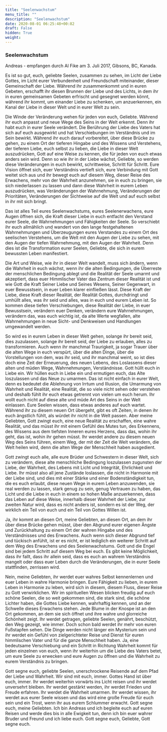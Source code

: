```yaml
---
title: "Seelenwachstum"
menu_title: ""
description: "Seelenwachstum"
date: 2020-08-01 06:25:48+00:82
draft: False
hidden: True
weight:
---
```

### Seelenwachstum

Andreas - empfangen durch Al Fike am 3. Juli 2017, Gibsons, BC, Kanada.

Es ist so gut, euch, geliebte Seelen, zusammen zu sehen, im Licht der Liebe Gottes, im Licht eurer Verbundenheit und Freundschaft miteinander, dieser Gemeinschaft der Liebe. Während ihr zusammenkommt und in euren Gebeten, erschafft ihr diesen Brunnen der Liebe und des Lichts, in dem ihr in euren gemeinsamen Gebeten erfrischt und gesegnet werden könnt, während ihr kommt, um einander Liebe zu schenken, um anzuerkennen, ein Kanal der Liebe in dieser Welt und in eurer Welt zu sein.

Die Winde der Veränderung wehen für jeden von euch, Geliebte. Während ihr euch anpasst und neue Wege des Seins in der Welt erkennt. Denn ihr habt euch in eurer Seele verändert. Die Berührung der Liebe des Vaters hat sich auf euch ausgewirkt und hat Verschiebungen im Verständnis und im Sein bewirkt. Während ihr euch darauf vorbereitet, über diese Brücke zu gehen, zu einem Ort der tieferen Hingabe und des Wissens und Verstehens, der tieferen Liebe, euch selbst zu lieben, die Liebe in dieser Welt auszudrücken, Gott auf eine Weise zu kennen, die für jeden von euch etwas anders sein wird. Denn so wie ihr in der Liebe wächst, Geliebte, so werden diese Veränderungen in euch bewirkt, schrittweise, Schritt für Schritt. Eure Vision öffnet sich, euer Verständnis vertieft sich, eure Verbindung mit Gott weitet sich aus und ihr bewegt euch auf diesem Weg, dieser Reise des Erwachens, mehr von der Wahrheit anzunehmen, sie in euch zu bringen, sie sich niederlassen zu lassen und dann diese Wahrheit in eurem Leben auszudrücken, was Veränderungen der Wahrnehmung, Veränderungen der Prioritäten, Veränderungen der Sichtweise auf die Welt und auf euch selbst in ihr mit sich bringt.

Das ist alles Teil eures Seelenwachstums, eures Seelenerwachens, eure Augen öffnen sich, die Kraft dieser Liebe in euch entfacht den Verstand eurer Seele, die Wahrnehmungen und Fähigkeiten der Seele. So verschiebt ihr euch allmählich und wandert von den lange festgehaltenen Wahrnehmungen und Überzeugungen eures Verstandes zu einem Ort des seelischen Verstehens, um die Welt mit den Augen der Liebe zu sehen, mit den Augen der tiefen Wahrnehmung, mit den Augen der Wahrheit. Denn dies ist die Transformation eurer Seelen, Geliebte, die sich in eurem bewussten Leben manifestiert.

Die Art und Weise, wie ihr in dieser Welt wandelt, muss sich ändern, wenn die Wahrheit in euch wächst, wenn ihr die alten Bedingungen, die Überreste der menschlichen Bedingung ablegt und die Realität der Seele umarmt und akzeptiert, dass euer Himmlischer Vater das Zentrum dieser Realität ist und wie Gott die Kraft Seiner Liebe und Seines Wesens, Seiner Gegenwart, in euer Bewusstsein, in euer Leben klarer einfließen lässt. Diese Kraft der Liebe, diese Kraft dieser Realität, der Realität Gottes, durchdringt und umhüllt alles, was ihr seid und alles, was in euch und eurem Leben ist. So kommen diese tiefen Verschiebungen, diese Realität der Liebe, in euer Bewusstsein, verändern euer Denken, verändern eure Wahrnehmungen, verändern das, was euch wichtig ist, da alte Werte wegfallen, alte Wahrnehmungen in neue Sicht- und Denkweisen und Handlungen umgewandelt werden.

So wird es in eurem Leben in dieser Welt gehen, solange ihr bereit seid, dies zuzulassen, solange ihr bereit seid, der Liebe zu erlauben, alles zu transformieren. Auch wenn ihr manchmal Traurigkeit, ja sogar Trauer über die alten Wege in euch verspürt, über die alten Dinge, über die Vorstellungen von dem, was ihr seid, und ihr manchmal weint, so ist dies doch eine Zeit der Erneuerung, des neuen Lebens, des Loslassens dieser alten und müden Wege, Wahrnehmungen, Verständnisse. Gott hüllt euch in Liebe ein. Wir hüllen euch in Liebe ein und ermutigen euch, das Alte loszulassen und das Neue zu umarmen. Das ist nicht einfach in eurer Welt, denn es bedeutet die Ablehnung von Irrtum und Illusion, die Umarmung von Wahrheit und Realität, eine Realität, die so viele nicht sehen oder verstehen und deshalb fühlt ihr euch etwas getrennt von vielen um euch herum. Ihr wollt euch nicht auf diese alte und müde Art des Seins in der Welt einlassen. Eure Seelen wissen, dass etwas anderes auf euch wartet. Während ihr zu diesem neuen Ort übergeht, gibt es oft Zeiten, in denen ihr euch ängstlich fühlt, als würdet ihr nicht in die Welt passen. Aber meine Geliebten, Gott zwingt euch, eine neue Realität zu erschaffen, eine wahre Realität, und das müsst ihr mit einem Gefühl des Mutes tun, des Erkennens, des Wissens aus dem tiefsten Inneren eures Herzens, dass das, wohin ihr geht, das ist, wohin ihr gehen müsst. Ihr werdet andere zu diesem neuen Weg des Seins führen, einem Weg, der mit der Zeit die Welt verändern, die Welt heilen wird, denn die alten Wege der Menschheit haben ausgedient.

Gott zwingt euch alle, alle eure Brüder und Schwestern in dieser Welt, sich zu verändern, diese alte menschliche Bedingung loszulassen zugunsten der Liebe, der Wahrheit, des Lebens mit Licht und Integrität, Ehrlichkeit und Liebe. Ihr müsst also all jene Zustände loslassen, die nicht in Harmonie mit der Liebe sind, und dies mit einer Stärke und einer Bodenständigkeit tun, die es euch erlaubt, diese neuen Wege in eurem Leben anzuwenden, sie real werden zu lassen, stark genug zu sein, genug Vertrauen zu haben, das Licht und die Liebe in euch in einem so hohen Maße anzuerkennen, dass das Leben auf diese Weise, innerhalb dieser Wahrheit der Liebe, zur zweiten Natur wird, dass es nicht anders ist, sondern es ist der Weg, der wirklich ein Teil von euch und ein Teil von Gottes Willen ist.

Ja, ihr kommt an diesen Ort, meine Geliebten, an diesen Ort, an dem ihr über diese Brücke gehen müsst, über den Abgrund eurer eigenen Ängste und Zurückhaltung zu einem Ort der wahren Hingabe und des Verständnisses und des Erwachens. Auch wenn sich dieser Abgrund tief und tückisch anfühlt, ist er es nicht, er ist lediglich ein weiterer Schritt auf dem Weg des Erwachens und des Seelenwachstums. Gott und die Engel sind bei jedem Schritt auf diesem Weg bei euch. Es gibt keine Möglichkeit, dass ihr fallt, dass ihr allein seid, dass es euch an wahrem Verständnis mangelt oder dass euer Leben durch die Veränderungen, die in eurer Seele stattfinden, zerrissen wird.

Nein, meine Geliebten, ihr werdet euer wahres Selbst kennenlernen und euer Leben in wahre Harmonie bringen. Eure Fähigkeit zu lieben, in eurem Leben in Harmonie zu leben, wird sich in diesem, diesem Fluss, dieser Reise zu Gott verwirklichen. Wir im spirituellen Wesen blicken freudig auf euch schöne Seelen, die so weit gekommen sind, die stark sind, die schöne Lichter haben, die Gottes Liebe kennen, wahrhaftig kennen, und an der Schwelle dieses Erwachens stehen. Jede Blume in der Knospe ist an den Ort gekommen, an dem sie sich öffnet und ihre wahre und glorreiche Schönheit zeigt. Ihr werdet getragen, geliebte Seelen, genährt, beschützt, den Weg gezeigt, wie immer. Doch schon bald werdet ihr mehr von euren Fußstapfen sehen. Die Dinge werden nicht länger ein Mysterium sein und ihr werdet ein Gefühl von zielgerichteter Reise und Dienst für euren himmlischen Vater und für die ganze Menschheit haben. Ja, eine bedeutsame Verschiebung und ein Schritt in Richtung Wahrheit kommt für jeden einzelnen von euch, wenn ihr weiterhin um die Liebe des Vaters betet, um eure Seele zu erwecken und eure Augen zu öffnen und die Wahrheit zu eurem Verständnis zu bringen.

Gott segne euch, geliebte Seelen, unerschrockene Reisende auf dem Pfad der Liebe und Wahrheit. Wir sind mit euch, immer. Gottes Hand ist über euch, immer. Ihr werdet weiterhin vorwärts ins Licht reisen und ihr werdet unversehrt bleiben. Ihr werdet gestärkt werden, ihr werdet Frieden und Freude erfahren. Ihr werdet die Wahrheit umarmen. Ihr werdet wissen, ihr werdet aus eurer Seele wissen und das wird eine große Freude für euch sein und ein Trost, wenn ihr aus eurem Schlummer erwacht. Gott segne euch, meine Geliebten. Ich bin Andreas und ich begleite euch auf euren Reisen und werde dies bis in alle Ewigkeit tun, denn ich bin euer wahrer Bruder und Freund und ich liebe euch. Gott segne euch, Geliebte, Gott segne euch.
